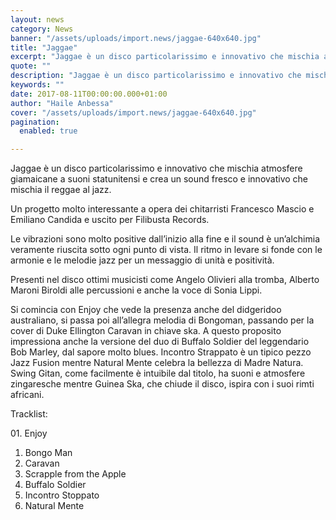 ```yaml
---
layout: news
category: News
banner: "/assets/uploads/import.news/jaggae-640x640.jpg"
title: "Jaggae"
excerpt: "Jaggae è un disco particolarissimo e innovativo che mischia atmosfere giamaicane a suoni statunitensi  e crea un sound fresco e innovativo che mischia il reggae al jazz. Un progetto molto interessante a opera dei chitarristi Francesco Mascio e Emiliano Candida e uscito per Filibusta Records. Le vibrazioni sono molto positive dall’inizio alla fine e il [&hellip"
quote: ""
description: "Jaggae è un disco particolarissimo e innovativo che mischia atmosfere giamaicane a suoni statunitensi  e crea un sound fresco e innovativo che mischia il reggae al jazz. Un progetto molto interessante a opera dei chitarristi Francesco Mascio e Emiliano Candida e uscito per Filibusta Records. Le vibrazioni sono molto positive dall’inizio alla fine e il [&hellip"
keywords: ""
date: 2017-08-11T00:00:00.000+01:00
author: "Haile Anbessa"
cover: "/assets/uploads/import.news/jaggae-640x640.jpg"
pagination:
  enabled: true

---
```


Jaggae è un disco particolarissimo e innovativo che mischia atmosfere giamaicane a suoni statunitensi e crea un sound fresco e innovativo che mischia il reggae al jazz.

Un progetto molto interessante a opera dei chitarristi Francesco Mascio e Emiliano Candida e uscito per Filibusta Records.

Le vibrazioni sono molto positive dall’inizio alla fine e il sound è un’alchimia veramente riuscita sotto ogni punto di vista. Il ritmo in levare si fonde con le armonie e le melodie jazz per un messaggio di unità e positività.

Presenti nel disco ottimi musicisti come Angelo Olivieri alla tromba, Alberto Maroni Biroldi alle percussioni e anche la voce di Sonia Lippi.

Si comincia con Enjoy che vede la presenza anche del didgeridoo australiano, si passa poi all’allegra melodia di Bongoman, passando per la cover di Duke Ellington Caravan in chiave ska. A questo proposito impressiona anche la versione del duo di Buffalo Soldier del leggendario Bob Marley, dal sapore molto blues. Incontro Strappato è un tipico pezzo Jazz Fusion mentre Natural Mente celebra la bellezza di Madre Natura. Swing Gitan, come facilmente è intuibile dal titolo, ha suoni e atmosfere zingaresche mentre Guinea Ska, che chiude il disco, ispira con i suoi rimti africani.

Tracklist:

01\. Enjoy

1. Bongo Man
2. Caravan
3. Scrapple from the Apple
4. Buffalo Soldier
5. Incontro Stoppato
6. Natural Mente